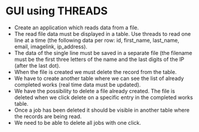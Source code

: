 # GUI using THREADS
- Create an application which reads data from a file.
- The read file data must be displayed in a table.
Use threads to read one line at a time (the following data per row: id, first_name, last_name, email, imagelink, ip_address).     
- The data of the single line must be saved in a separate file (the filename must be the first three letters of the name and the last digits of the IP (after the last dot). 
- When the file is created we must delete the record from the table.
- We have to create another table where we can see the list of already completed works (real time data must be updated).
- We have the possibility to delete a file already created. The file is deleted when we click delete on a specific entry in the completed works table. 
- Once a job has been deleted it should be visible in another table where the records are being read.
- We need to be able to delete all jobs with one click.
